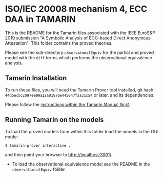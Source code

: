 ISO/IEC 20008 mechanism 4, ECC DAA in TAMARIN
=============================================

This is the README for the Tamarin files associated with the
IEEE EuroS&P 2019 submission "A Symbolic Analysis of ECC-based Direct
Anonymous Attestation". This folder contains the proved theories.

Please see the sub-directory `observatonalEquiv`
for the partial and proved model with the `diff` terms which performs
the observational equivalence analysis. 

Tamarin Installation
--------------------

To run these files, you will need the Tamarin Prover tool installed, git hash `44d5ecbc2097ee99a22a01876e445047f2a31c54` or later, and its dependencies.

Please follow the [instructions within the Tamarin Manual (link)](https://tamarin-prover.github.io/manual/book/002_installation.html).

Running Tamarin on the models
-----------------------------

To load the proved models from within this folder load the models in the GUI mode:
```bash
$ tamarin-prover interactive .
```
and then point your browser to [http://localhost:3001/](http://localhost:3001/).

* To load the observational equivalence model see the README in the `observationalEquiv` folder. 
